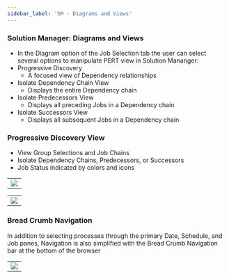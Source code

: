 ```yaml
---
sidebar_label: 'SM - Diagrams and Views'
---
```


### Solution Manager: Diagrams and Views

* In the Diagram option of the Job Selection tab the user can select several options to manipulate PERT view in Solution Mananger:  
* Progressive Discovery    
  * A focused view of Dependency relationships  
* Isolate Dependency Chain View  
  * Displays the entire Dependency chain  
* Isolate Predecessors View  
  * Displays all preceding Jobs in a Dependency chain  
* Isolate Successors View  
  * Displays all subsequent Jobs in a Dependency chain  

### Progressive Discovery View

* View Group Selections and Job Chains
* Isolate Dependency Chains, Predecessors, or Successors
* Job Status indicated by colors and icons

||
|---|
|![](../static/imgbasic/Picture80.png)|

||
|---|
|![](../static/imgbasic/Picture81.png)|

### Bread Crumb Navigation

In addition to selecting processes through the primary Date, Schedule, and Job panes, Navigation is also simplified with the Bread Crumb Navigation bar at the bottom of the browser 

||
|---|
|![](../static/imgbasic/Picture82.png)|
